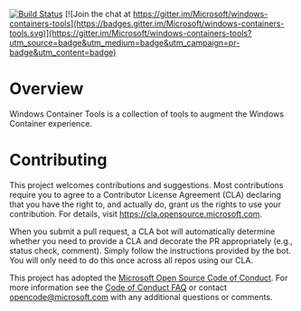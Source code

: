 [![Build Status](https://dev.azure.com/ms/windows-container-tools/_apis/build/status/microsoft.windows-container-tools?branchName=master)](https://dev.azure.com/ms/windows-container-tools/_build/latest?definitionId=265&branchName=master)  [![Join the chat at https://gitter.im/Microsoft/windows-containers-tools](https://badges.gitter.im/Microsoft/windows-containers-tools.svg)](https://gitter.im/Microsoft/windows-containers-tools?utm_source=badge&utm_medium=badge&utm_campaign=pr-badge&utm_content=badge)


# Overview
Windows Container Tools is a collection of tools to augment the Windows Container experience.


# Contributing

This project welcomes contributions and suggestions.  Most contributions require you to agree to a
Contributor License Agreement (CLA) declaring that you have the right to, and actually do, grant us
the rights to use your contribution. For details, visit https://cla.opensource.microsoft.com.

When you submit a pull request, a CLA bot will automatically determine whether you need to provide
a CLA and decorate the PR appropriately (e.g., status check, comment). Simply follow the instructions
provided by the bot. You will only need to do this once across all repos using our CLA.

This project has adopted the [Microsoft Open Source Code of Conduct](https://opensource.microsoft.com/codeofconduct/).
For more information see the [Code of Conduct FAQ](https://opensource.microsoft.com/codeofconduct/faq/) or
contact [opencode@microsoft.com](mailto:opencode@microsoft.com) with any additional questions or comments.
